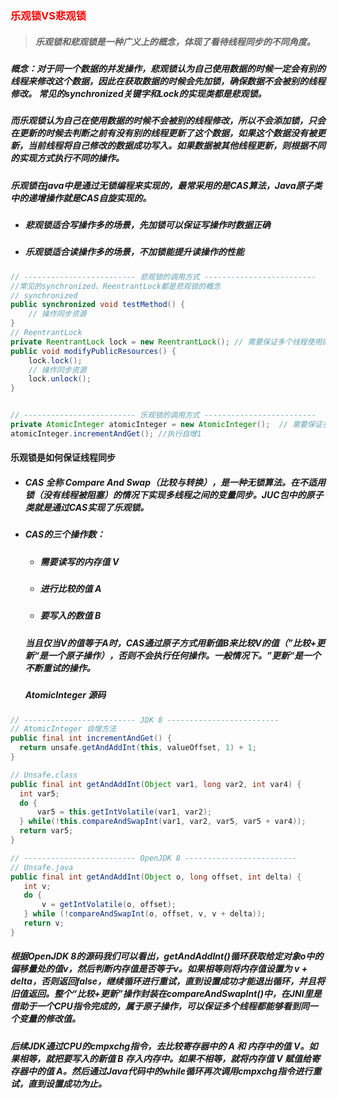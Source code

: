 ### <font color='red'>乐观锁VS悲观锁</font>





> ##### 乐观锁和悲观锁是一种广义上的概念，体现了看待线程同步的不同角度。



##### 概念：对于同一个数据的并发操作，悲观锁认为自己使用数据的时候一定会有别的线程来修改这个数据，因此在获取数据的时候会先加锁，确保数据不会被别的线程修改。 常见的synchronized关键字和Lock的实现类都是悲观锁。

##### 而乐观锁认为自己在使用数据的时候不会被别的线程修改，所以不会添加锁，只会在更新的时候去判断之前有没有别的线程更新了这个数据，如果这个数据没有被更新，当前线程将自己修改的数据成功写入。如果数据被其他线程更新，则根据不同的实现方式执行不同的操作。



##### 乐观锁在java中是通过无锁编程来实现的，最常采用的是CAS算法，Java原子类中的递增操作就是CAS自旋实现的。





- ##### 悲观锁适合写操作多的场景，先加锁可以保证写操作时数据正确

- ##### 乐观锁适合读操作多的场景，不加锁能提升读操作的性能



```java
// ------------------------- 悲观锁的调用方式 -------------------------
//常见的synchronized、ReentrantLock都是悲观锁的概念
// synchronized
public synchronized void testMethod() {
	// 操作同步资源
}
// ReentrantLock
private ReentrantLock lock = new ReentrantLock(); // 需要保证多个线程使用的是同一个锁
public void modifyPublicResources() {
	lock.lock();
	// 操作同步资源
	lock.unlock();
}


// ------------------------- 乐观锁的调用方式 -------------------------
private AtomicInteger atomicInteger = new AtomicInteger();  // 需要保证多个线程使用的是同一个AtomicInteger
atomicInteger.incrementAndGet(); //执行自增1
```



#### 乐观锁是如何保证线程同步

- ##### CAS 全称 Compare And Swap（比较与转换），是一种无锁算法。在不适用锁（没有线程被阻塞）的情况下实现多线程之间的变量同步。JUC包中的原子类就是通过CAS实现了乐观锁。

- ##### CAS的三个操作数：

  - ##### 需要读写的内存值 V

  - ##### 进行比较的值 A

  - ##### 要写入的数值 B 

  ##### 当且仅当V的值等于A时，CAS通过原子方式用新值B来比较V的值（”比较+更新“是一个原子操作），否则不会执行任何操作。一般情况下。”更新“是一个不断重试的操作。

  

  ##### *AtomicInteger* 源码

```java
// ------------------------- JDK 8 -------------------------
// AtomicInteger 自增方法
public final int incrementAndGet() {
  return unsafe.getAndAddInt(this, valueOffset, 1) + 1;
}

// Unsafe.class
public final int getAndAddInt(Object var1, long var2, int var4) {
  int var5;
  do {
      var5 = this.getIntVolatile(var1, var2);
  } while(!this.compareAndSwapInt(var1, var2, var5, var5 + var4));
  return var5;
}

// ------------------------- OpenJDK 8 -------------------------
// Unsafe.java
public final int getAndAddInt(Object o, long offset, int delta) {
   int v;
   do {
       v = getIntVolatile(o, offset);
   } while (!compareAndSwapInt(o, offset, v, v + delta));
   return v;
}
```

##### 根据OpenJDK 8的源码我们可以看出，getAndAddInt()循环获取给定对象o中的偏移量处的值v，然后判断内存值是否等于v。如果相等则将内存值设置为 v + delta，否则返回false，继续循环进行重试，直到设置成功才能退出循环，并且将旧值返回。整个“比较+更新”操作封装在compareAndSwapInt()中，在JNI里是借助于一个CPU指令完成的，属于原子操作，可以保证多个线程都能够看到同一个变量的修改值。

##### 后续JDK通过CPU的cmpxchg指令，去比较寄存器中的 A 和 内存中的值 V。如果相等，就把要写入的新值 B 存入内存中。如果不相等，就将内存值 V 赋值给寄存器中的值 A。然后通过Java代码中的while循环再次调用cmpxchg指令进行重试，直到设置成功为止。



